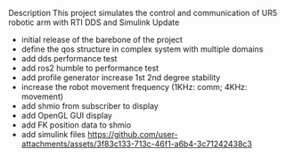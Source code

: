 Description
This project simulates the control and communication of UR5 robotic arm with RTI DDS and Simulink
Update
- initial release of the barebone of the project
- define the qos structure in complex system with multiple domains
- add dds performance test
- add ros2 humble to performance test
- add profile generator increase 1st 2nd degree stability
- increase the robot movement frequency (1KHz: comm; 4KHz: movement)
- add shmio from subscriber to display
- add OpenGL GUI display
- add FK position data to shmio
- add simulink files
https://github.com/user-attachments/assets/3f83c133-713c-46f1-a6b4-3c71242438c3
